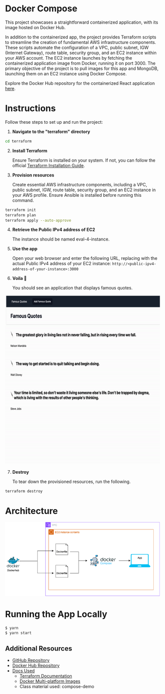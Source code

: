 # Docker Compose

This project showcases a straightforward containerized application, with its image hosted on Docker Hub.

In addition to the containerized app, the project provides Terraform scripts to streamline the creation of fundamental AWS infrastructure components. These scripts automate the configuration of a VPC, public subnet, IGW (Internet Gateway), route table, security group, and an EC2 instance within your AWS account. The EC2 instance launches by fetching the containerized application image from Docker, running it on port 3000.
The primary objective of the project is to pull images for this app and MongoDB, launching them on an EC2 instance using Docker Compose.

Explore the Docker Hub repository for the containerized React application [here](https://hub.docker.com/r/laratunc/nodeapp).

# Instructions

Follow these steps to set up and run the project:

1. **Navigate to the "terraform" directory**

```sh
cd terraform
```

2.  **Install Terraform**

    Ensure Terraform is installed on your system. If not, you can follow the official [Terraform Installation Guide](https://developer.hashicorp.com/terraform/tutorials/aws-get-started/install-cli).

3.  **Provision resources**

    Create essential AWS infrastructure components, including a VPC, public subnet, IGW, route table, security group, and an EC2 instance in your AWS profile. Ensure Ansible is installed before running this command.

```sh
terraform init
terraform plan
terraform apply --auto-approve
```

4. **Retrieve the Public IPv4 address of EC2**

   The instance should be named eval-4-instance.

5. **Use the app**

   Open your web browser and enter the following URL, replacing <public-ipv4-address-of-your-instance> with the actual Public IPv4 address of your EC2 instance:
   `http://<public-ipv4-address-of-your-instance>:3000`

6. **Voila 🎉**

   You should see an application that displays famous quotes.

<img src="/public/images/app.gif" height=550>

7. **Destroy**

   To tear down the provisioned resources, run the following.

```sh
terraform destroy
```

# Architecture

![architecture](public/images/architecture.png)

# Running the App Locally

```sh
$ yarn
$ yarn start
```

## Additional Resources

- [GitHub Repository](https://github.com/LaraTunc/wcd-4-docker-compose)
- [Docker Hub Repository](https://hub.docker.com/r/laratunc/nodeapp)
- [Docs Used](#)
  - [Terraform Documentation](https://registry.terraform.io/providers/hashicorp/aws/latest/docs)
  - [Docker Multi-platform Images](https://docs.docker.com/build/building/multi-platform/)
  - Class material used: compose-demo
